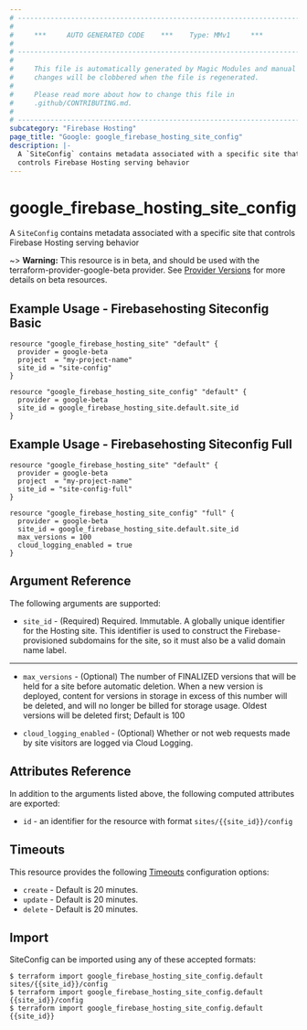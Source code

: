 ```yaml
---
# ----------------------------------------------------------------------------
#
#     ***     AUTO GENERATED CODE    ***    Type: MMv1     ***
#
# ----------------------------------------------------------------------------
#
#     This file is automatically generated by Magic Modules and manual
#     changes will be clobbered when the file is regenerated.
#
#     Please read more about how to change this file in
#     .github/CONTRIBUTING.md.
#
# ----------------------------------------------------------------------------
subcategory: "Firebase Hosting"
page_title: "Google: google_firebase_hosting_site_config"
description: |-
  A `SiteConfig` contains metadata associated with a specific site that
  controls Firebase Hosting serving behavior
---
```


# google\_firebase\_hosting\_site\_config

A `SiteConfig` contains metadata associated with a specific site that
controls Firebase Hosting serving behavior

~> **Warning:** This resource is in beta, and should be used with the terraform-provider-google-beta provider.
See [Provider Versions](https://terraform.io/docs/providers/google/guides/provider_versions.html) for more details on beta resources.


## Example Usage - Firebasehosting Siteconfig Basic


```hcl
resource "google_firebase_hosting_site" "default" {
  provider = google-beta
  project  = "my-project-name"
  site_id = "site-config"
}

resource "google_firebase_hosting_site_config" "default" {
  provider = google-beta
  site_id = google_firebase_hosting_site.default.site_id
}
```
## Example Usage - Firebasehosting Siteconfig Full


```hcl
resource "google_firebase_hosting_site" "default" {
  provider = google-beta
  project  = "my-project-name"
  site_id = "site-config-full"
}

resource "google_firebase_hosting_site_config" "full" {
  provider = google-beta
  site_id = google_firebase_hosting_site.default.site_id
  max_versions = 100
  cloud_logging_enabled = true
}
```

## Argument Reference

The following arguments are supported:


* `site_id` -
  (Required)
  Required. Immutable. A globally unique identifier for the Hosting site. This identifier is
  used to construct the Firebase-provisioned subdomains for the site, so it must also be a valid
  domain name label.


- - -


* `max_versions` -
  (Optional)
  The number of FINALIZED versions that will be held for a site before automatic deletion. When a new
  version is deployed, content for versions in storage in excess of this number will be deleted, and
  will no longer be billed for storage usage. Oldest versions will be deleted first; Default is 100

* `cloud_logging_enabled` -
  (Optional)
  Whether or not web requests made by site visitors are logged via Cloud Logging.


## Attributes Reference

In addition to the arguments listed above, the following computed attributes are exported:

* `id` - an identifier for the resource with format `sites/{{site_id}}/config`


## Timeouts

This resource provides the following
[Timeouts](/docs/configuration/resources.html#timeouts) configuration options:

- `create` - Default is 20 minutes.
- `update` - Default is 20 minutes.
- `delete` - Default is 20 minutes.

## Import


SiteConfig can be imported using any of these accepted formats:

```
$ terraform import google_firebase_hosting_site_config.default sites/{{site_id}}/config
$ terraform import google_firebase_hosting_site_config.default {{site_id}}/config
$ terraform import google_firebase_hosting_site_config.default {{site_id}}
```
